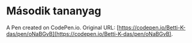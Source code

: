 # Második tananyag

A Pen created on CodePen.io. Original URL: [https://codepen.io/Betti-K-das/pen/oNaBGvB](https://codepen.io/Betti-K-das/pen/oNaBGvB).

